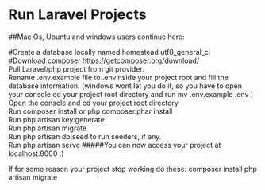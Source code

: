 <h1>Run Laravel Projects</h1>

##Mac Os, Ubuntu and windows users continue here:

#Create a database locally named homestead utf8_general_ci \
#Download composer https://getcomposer.org/download/ \
Pull Laravel/php project from git provider.\
Rename .env.example file to .envinside your project root and fill the database information. (windows wont let you do it, so you have to open your console cd your project root directory and run mv .env.example .env )\
Open the console and cd your project root directory\
Run composer install or php composer.phar install\
Run php artisan key:generate\
Run php artisan migrate\
Run php artisan db:seed to run seeders, if any.\
Run php artisan serve
#####You can now access your project at localhost:8000 :)

If for some reason your project stop working do these:
composer install
php artisan migrate
